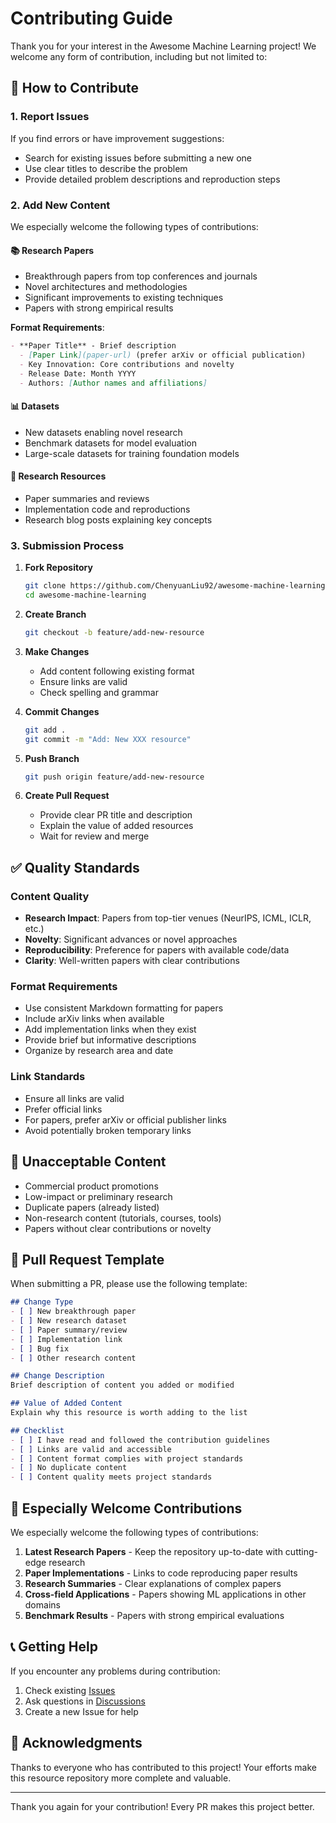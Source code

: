 # Contributing Guide

Thank you for your interest in the Awesome Machine Learning project! We welcome any form of contribution, including but not limited to:

## 🤝 How to Contribute

### 1. Report Issues
If you find errors or have improvement suggestions:
- Search for existing issues before submitting a new one
- Use clear titles to describe the problem
- Provide detailed problem descriptions and reproduction steps

### 2. Add New Content
We especially welcome the following types of contributions:

#### 📚 Research Papers
- Breakthrough papers from top conferences and journals
- Novel architectures and methodologies
- Significant improvements to existing techniques
- Papers with strong empirical results

**Format Requirements**:
```markdown
- **Paper Title** - Brief description
  - [Paper Link](paper-url) (prefer arXiv or official publication)
  - Key Innovation: Core contributions and novelty
  - Release Date: Month YYYY
  - Authors: [Author names and affiliations]
```

#### 📊 Datasets
- New datasets enabling novel research
- Benchmark datasets for model evaluation
- Large-scale datasets for training foundation models

#### 📖 Research Resources
- Paper summaries and reviews
- Implementation code and reproductions
- Research blog posts explaining key concepts

### 3. Submission Process

1. **Fork Repository**
   ```bash
   git clone https://github.com/ChenyuanLiu92/awesome-machine-learning.git
   cd awesome-machine-learning
   ```

2. **Create Branch**
   ```bash
   git checkout -b feature/add-new-resource
   ```

3. **Make Changes**
   - Add content following existing format
   - Ensure links are valid
   - Check spelling and grammar

4. **Commit Changes**
   ```bash
   git add .
   git commit -m "Add: New XXX resource"
   ```

5. **Push Branch**
   ```bash
   git push origin feature/add-new-resource
   ```

6. **Create Pull Request**
   - Provide clear PR title and description
   - Explain the value of added resources
   - Wait for review and merge

## ✅ Quality Standards

### Content Quality
- **Research Impact**: Papers from top-tier venues (NeurIPS, ICML, ICLR, etc.)
- **Novelty**: Significant advances or novel approaches
- **Reproducibility**: Preference for papers with available code/data
- **Clarity**: Well-written papers with clear contributions

### Format Requirements
- Use consistent Markdown formatting for papers
- Include arXiv links when available
- Add implementation links when they exist
- Provide brief but informative descriptions
- Organize by research area and date

### Link Standards
- Ensure all links are valid
- Prefer official links
- For papers, prefer arXiv or official publisher links
- Avoid potentially broken temporary links

## 🚫 Unacceptable Content

- Commercial product promotions
- Low-impact or preliminary research
- Duplicate papers (already listed)
- Non-research content (tutorials, courses, tools)
- Papers without clear contributions or novelty

## 📝 Pull Request Template

When submitting a PR, please use the following template:

```markdown
## Change Type
- [ ] New breakthrough paper
- [ ] New research dataset
- [ ] Paper summary/review
- [ ] Implementation link
- [ ] Bug fix
- [ ] Other research content

## Change Description
Brief description of content you added or modified

## Value of Added Content
Explain why this resource is worth adding to the list

## Checklist
- [ ] I have read and followed the contribution guidelines
- [ ] Links are valid and accessible
- [ ] Content format complies with project standards
- [ ] No duplicate content
- [ ] Content quality meets project standards
```

## 🎯 Especially Welcome Contributions

We especially welcome the following types of contributions:

1. **Latest Research Papers** - Keep the repository up-to-date with cutting-edge research
2. **Paper Implementations** - Links to code reproducing paper results
3. **Research Summaries** - Clear explanations of complex papers
4. **Cross-field Applications** - Papers showing ML applications in other domains
5. **Benchmark Results** - Papers with strong empirical evaluations

## 📞 Getting Help

If you encounter any problems during contribution:

1. Check existing [Issues](https://github.com/ChenyuanLiu92/awesome-machine-learning/issues)
2. Ask questions in [Discussions](https://github.com/ChenyuanLiu92/awesome-machine-learning/discussions)
3. Create a new Issue for help

## 🙏 Acknowledgments

Thanks to everyone who has contributed to this project! Your efforts make this resource repository more complete and valuable.

---

Thank you again for your contribution! Every PR makes this project better.
